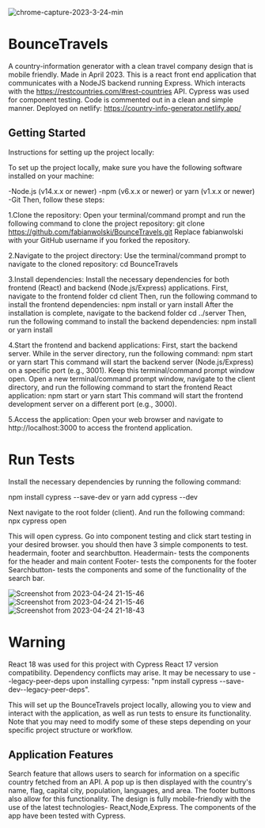 ![chrome-capture-2023-3-24-min](https://user-images.githubusercontent.com/108536371/234103969-59ebeaf1-8977-4ae6-9ba4-673b65d4678d.gif)
 
# BounceTravels
A country-information generator with a clean travel company design that is mobile friendly. Made in April 2023.
This is a react front end application that communicates with a NodeJS backend running Express. Which interacts with the https://restcountries.com/#rest-countries API. Cypress was used for component testing. Code is commented out in a clean and simple manner. 
Deployed on netlify: https://country-info-generator.netlify.app/

## Getting Started

Instructions for setting up the project locally:

To set up the project locally, make sure you have the following software installed on your machine:

-Node.js (v14.x.x or newer)
-npm (v6.x.x or newer) or yarn (v1.x.x or newer)
-Git
Then, follow these steps:

1.Clone the repository:
Open your terminal/command prompt and run the following command to clone the project repository: git clone https://github.com/fabianwolski/BounceTravels.git
Replace fabianwolski with your GitHub username if you forked the repository.

2.Navigate to the project directory:
Use the terminal/command prompt to navigate to the cloned repository: cd BounceTravels

3.Install dependencies:
Install the necessary dependencies for both frontend (React) and backend (Node.js/Express) applications.
First, navigate to the frontend folder cd client
Then, run the following command to install the frontend dependencies: npm install or yarn install
After the installation is complete, navigate to the backend folder cd ../server
Then, run the following command to install the backend dependencies: npm install or yarn install

4.Start the frontend and backend applications:
First, start the backend server. While in the server directory, run the following command: npm start or yarn start
This command will start the backend server (Node.js/Express) on a specific port (e.g., 3001). Keep this terminal/command prompt window open.
Open a new terminal/command prompt window, navigate to the client directory, and run the following command to start the frontend React application: npm start or yarn start
This command will start the frontend development server on a different port (e.g., 3000).

5.Access the application:
Open your web browser and navigate to http://localhost:3000 to access the frontend application.

# Run Tests
Install the necessary dependencies by running the following command:

npm install cypress --save-dev
or
yarn add cypress --dev

Next navigate to the root folder (client). And run the following command:
npx cypress open

This will open cypress. Go into component testing and click start testing in your desired browser. 
you should then have 3 simple components to test. 
headermain, footer and searchbutton. 
Headermain- tests the components for the header and main content
Footer- tests the components for the footer
Searchbutton- tests the components and some of the functionality of the search bar.

![Screenshot from 2023-04-24 21-15-46](https://user-images.githubusercontent.com/108536371/234106392-0bdac2fc-544c-43f8-911d-355fc3b7abba.png)
![Screenshot from 2023-04-24 21-15-46](https://user-images.githubusercontent.com/108536371/234106543-f4e0fb44-85fc-4771-aa9f-74c0d14c61cb.png)
![Screenshot from 2023-04-24 21-18-43](https://user-images.githubusercontent.com/108536371/234107133-636be74a-d8d6-487d-8506-f77a44721674.png)

# Warning 
React 18 was used for this project with Cypress React 17 version compatibility. Dependency conflicts may arise. It may be necessary to use
--legacy-peer-deps upon installing cyrpess: "npm install cypress --save-dev--legacy-peer-deps".

This will set up the BounceTravels project locally, allowing you to view and interact with the application, as well as run tests to ensure its functionality. Note that you may need to modify some of these steps depending on your specific project structure or workflow.

## Application Features

Search feature that allows users to search for information on a specific country fetched from an API.
A pop up is then displayed with the country's name, flag, capital city, population, languages, and area.
The footer buttons also allow for this functionality.
The design is fully mobile-friendly with the use of the latest technologies- React,Node,Express.
The components of the app have been tested with Cypress.

